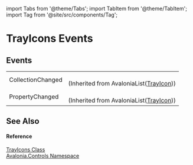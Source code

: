 import Tabs from '@theme/Tabs'; 
import TabItem from '@theme/TabItem'; 
import Tag from '@site/src/components/Tag'; 

# TrayIcons Events




## Events
<table>
<tr>
<td>CollectionChanged</td>
<td><br />(Inherited from AvaloniaList(<a href="T_Avalonia_Controls_TrayIcon">TrayIcon</a>))</td>
</tr>
<tr>
<td>PropertyChanged</td>
<td><br />(Inherited from AvaloniaList(<a href="T_Avalonia_Controls_TrayIcon">TrayIcon</a>))</td>
</tr>
</table>

## See Also


#### Reference
<a href="T_Avalonia_Controls_TrayIcons">TrayIcons Class</a>  
<a href="N_Avalonia_Controls">Avalonia.Controls Namespace</a>  
